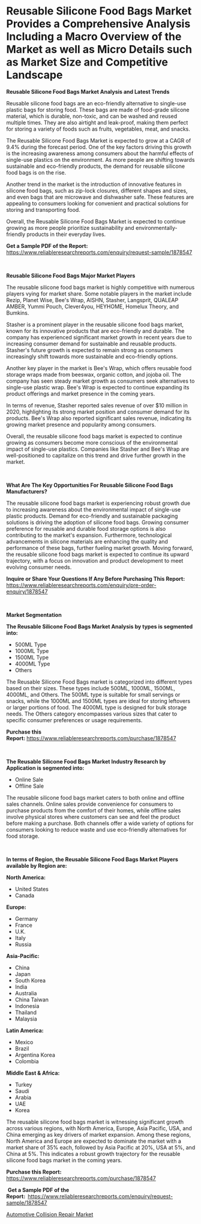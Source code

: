 <p><h1>Reusable Silicone Food Bags Market Provides a Comprehensive Analysis Including a Macro Overview of the Market as well as Micro Details such as Market Size and Competitive Landscape</h1></p><p><strong>Reusable Silicone Food Bags Market Analysis and Latest Trends</strong></p>
<p><p>Reusable silicone food bags are an eco-friendly alternative to single-use plastic bags for storing food. These bags are made of food-grade silicone material, which is durable, non-toxic, and can be washed and reused multiple times. They are also airtight and leak-proof, making them perfect for storing a variety of foods such as fruits, vegetables, meat, and snacks.</p><p>The Reusable Silicone Food Bags Market is expected to grow at a CAGR of 9.4% during the forecast period. One of the key factors driving this growth is the increasing awareness among consumers about the harmful effects of single-use plastics on the environment. As more people are shifting towards sustainable and eco-friendly products, the demand for reusable silicone food bags is on the rise.</p><p>Another trend in the market is the introduction of innovative features in silicone food bags, such as zip-lock closures, different shapes and sizes, and even bags that are microwave and dishwasher safe. These features are appealing to consumers looking for convenient and practical solutions for storing and transporting food.</p><p>Overall, the Reusable Silicone Food Bags Market is expected to continue growing as more people prioritize sustainability and environmentally-friendly products in their everyday lives.</p></p>
<p><strong>Get a Sample PDF of the Report:&nbsp;</strong> <a href="https://www.reliableresearchreports.com/enquiry/request-sample/1878547">https://www.reliableresearchreports.com/enquiry/request-sample/1878547</a></p>
<p>&nbsp;</p>
<p><strong>Reusable Silicone Food Bags Major Market Players</strong></p>
<p><p>The reusable silicone food bags market is highly competitive with numerous players vying for market share. Some notable players in the market include Rezip, Planet Wise, Bee's Wrap, AISHN, Stasher, Langsprit, QUALEAP AMBER, Yummi Pouch, Clever4you, HEYHOME, Homelux Theory, and Bumkins.</p><p>Stasher is a prominent player in the reusable silicone food bags market, known for its innovative products that are eco-friendly and durable. The company has experienced significant market growth in recent years due to increasing consumer demand for sustainable and reusable products. Stasher's future growth is expected to remain strong as consumers increasingly shift towards more sustainable and eco-friendly options.</p><p>Another key player in the market is Bee's Wrap, which offers reusable food storage wraps made from beeswax, organic cotton, and jojoba oil. The company has seen steady market growth as consumers seek alternatives to single-use plastic wrap. Bee's Wrap is expected to continue expanding its product offerings and market presence in the coming years.</p><p>In terms of revenue, Stasher reported sales revenue of over $10 million in 2020, highlighting its strong market position and consumer demand for its products. Bee's Wrap also reported significant sales revenue, indicating its growing market presence and popularity among consumers.</p><p>Overall, the reusable silicone food bags market is expected to continue growing as consumers become more conscious of the environmental impact of single-use plastics. Companies like Stasher and Bee's Wrap are well-positioned to capitalize on this trend and drive further growth in the market.</p></p>
<p>&nbsp;</p>
<p><strong>What Are The Key Opportunities For Reusable Silicone Food Bags Manufacturers?</strong></p>
<p><p>The reusable silicone food bags market is experiencing robust growth due to increasing awareness about the environmental impact of single-use plastic products. Demand for eco-friendly and sustainable packaging solutions is driving the adoption of silicone food bags. Growing consumer preference for reusable and durable food storage options is also contributing to the market's expansion. Furthermore, technological advancements in silicone materials are enhancing the quality and performance of these bags, further fueling market growth. Moving forward, the reusable silicone food bags market is expected to continue its upward trajectory, with a focus on innovation and product development to meet evolving consumer needs.</p></p>
<p><strong>Inquire or Share Your Questions If Any Before Purchasing This Report:</strong> <a href="https://www.reliableresearchreports.com/enquiry/pre-order-enquiry/1878547">https://www.reliableresearchreports.com/enquiry/pre-order-enquiry/1878547</a></p>
<p>&nbsp;</p>
<p><strong>Market Segmentation</strong></p>
<p><strong>The Reusable Silicone Food Bags Market Analysis by types is segmented into:</strong></p>
<p><ul><li>500ML Type</li><li>1000ML Type</li><li>1500ML Type</li><li>4000ML Type</li><li>Others</li></ul></p>
<p><p>The Reusable Silicone Food Bags market is categorized into different types based on their sizes. These types include 500ML, 1000ML, 1500ML, 4000ML, and Others. The 500ML type is suitable for small servings or snacks, while the 1000ML and 1500ML types are ideal for storing leftovers or larger portions of food. The 4000ML type is designed for bulk storage needs. The Others category encompasses various sizes that cater to specific consumer preferences or usage requirements.</p></p>
<p><strong>Purchase this Report:&nbsp;</strong><a href="https://www.reliableresearchreports.com/purchase/1878547">https://www.reliableresearchreports.com/purchase/1878547</a></p>
<p>&nbsp;</p>
<p><strong>The Reusable Silicone Food Bags Market Industry Research by Application is segmented into:</strong></p>
<p><ul><li>Online Sale</li><li>Offline Sale</li></ul></p>
<p><p>The reusable silicone food bags market caters to both online and offline sales channels. Online sales provide convenience for consumers to purchase products from the comfort of their homes, while offline sales involve physical stores where customers can see and feel the product before making a purchase. Both channels offer a wide variety of options for consumers looking to reduce waste and use eco-friendly alternatives for food storage.</p></p>
<p>&nbsp;</p>
<p><strong>In terms of Region, the Reusable Silicone Food Bags Market Players available by Region are:</strong></p>
<p>
    <p> <strong> North America: </strong>
        <ul>
            <li>United States</li>
            <li>Canada</li>
        </ul>
        </p> 
    <p> <strong> Europe: </strong>
        <ul>
            <li>Germany</li>
            <li>France</li>
            <li>U.K.</li>
            <li>Italy</li>
            <li>Russia</li>
        </ul>
        </p> 
    <p> <strong> Asia-Pacific: </strong>
        <ul>
            <li>China</li>
            <li>Japan</li>
            <li>South Korea</li>
            <li>India</li>
            <li>Australia</li>
            <li>China Taiwan</li>
            <li>Indonesia</li>
            <li>Thailand</li>
            <li>Malaysia</li>
        </ul>
        </p> 
    <p> <strong> Latin America: </strong>
        <ul>
            <li>Mexico</li>
            <li>Brazil</li>
            <li>Argentina Korea</li>
            <li>Colombia</li>
        </ul>
        </p> 
    <p> <strong> Middle East & Africa: </strong>
        <ul>
            <li>Turkey</li>
            <li>Saudi</li>
            <li>Arabia</li>
            <li>UAE</li>
            <li>Korea</li>
        </ul>
    </p>
    </p>
<p><p>The reusable silicone food bags market is witnessing significant growth across various regions, with North America, Europe, Asia Pacific, USA, and China emerging as key drivers of market expansion. Among these regions, North America and Europe are expected to dominate the market with a market share of 35% each, followed by Asia Pacific at 20%, USA at 5%, and China at 5%. This indicates a robust growth trajectory for the reusable silicone food bags market in the coming years.</p></p>
<p><strong>Purchase this Report: </strong><a href="https://www.reliableresearchreports.com/purchase/1878547">https://www.reliableresearchreports.com/purchase/1878547</a></p>
<p>&nbsp;<strong>Get a Sample PDF of the Report:&nbsp;&nbsp;</strong><a href="https://www.reliableresearchreports.com/enquiry/request-sample/1878547">https://www.reliableresearchreports.com/enquiry/request-sample/1878547</a></p>
<p><strong></strong></p>
<p><p><a href="https://acidic-farm-354.notion.site/Automotive-Collision-Repair-Market-Size-Reflecting-a-Forecast-Till-2031-Market-By-Type-By-Applicat-73177ddfaf304cea8378e260dabc124a">Automotive Collision Repair Market</a></p></p>